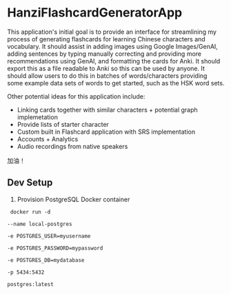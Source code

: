 # HanziFlashcardGeneratorApp
This application's initial goal is to provide an interface for streamlining my process of generating flashcards for learning Chinese characters and vocabulary.  It should assist in adding images using Google Images/GenAI, adding sentences by typing manually correcting and providing more recommendations using GenAI, and formatting the cards for Anki.  It should export this as a file readable to Anki so this can be used by anyone.  It should allow users to do this in batches of words/characters providing some example data sets of words to get started, such as the HSK word sets.

Other potential ideas for this application include:
- Linking cards together with similar characters + potential graph implemetation
- Provide lists of starter character
- Custom built in Flashcard application with SRS implementation
- Accounts + Analytics
- Audio recordings from native speakers

加油！

## Dev Setup
1. Provision PostgreSQL Docker container

  <code> docker run -d \
    --name local-postgres \
    -e POSTGRES_USER=myusername \
    -e POSTGRES_PASSWORD=mypassword \
    -e POSTGRES_DB=mydatabase \
    -p 5434:5432 \
    postgres:latest</code>
